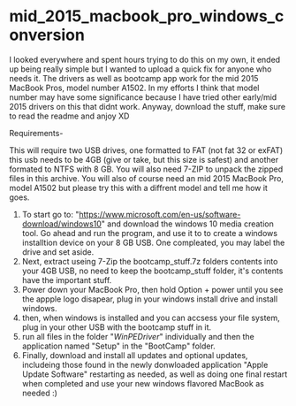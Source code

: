 # mid_2015_macbook_pro_windows_conversion

I looked everywhere and spent hours trying to do this on my own, it ended up being really simple but I wanted to upload a quick fix for anyone who needs it. The drivers as well as bootcamp app work for the mid 2015 MacBook Pros, model number A1502. In my efforts I think that model number may have some significance because I have tried other early/mid 2015 drivers on this that didnt work. Anyway, download the stuff, make sure to read the readme and anjoy XD

Requirements-

This will require two USB drives, one formatted to FAT (not fat 32 or exFAT) this usb needs to be 4GB (give or take, but this size is safest) and another formated to NTFS with 8 GB. You will also need 7-ZIP to unpack the zipped files in this archive. You will also of course need an mid 2015 MacBook Pro, model A1502 but please try this with a diffrent model and tell me how it goes.


1) To start go to: "https://www.microsoft.com/en-us/software-download/windows10" and download the windows 10 media creation tool. Go ahead and run the program, and use it to to create a windows installtion device on your 8 GB USB. One compleated, you may label the drive and set aside.
2) Next, extract useing 7-Zip the bootcamp_stuff.7z folders contents into your 4GB USB, no need to keep the bootcamp_stuff folder, it's contents have the important stuff.
3) Power down your MacBook Pro, then hold Option + power until you see the appple logo disapear, plug in your windows install drive and install windows.
4) then, when windows is installed and you can accsess your file system, plug in your other USB with the bootcamp stuff in it.
5) run all files in the folder "$WinPEDriver$" individually and then the application named "Setup" in the "BootCamp" folder.
6) Finally, download and install all updates and optional updates, includeing those found in the newly donwloaded application "Apple Update Software" restarting as needed, as well as doing one final restart when completed and use your new windows flavored MacBook as needed :)
   
